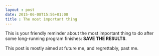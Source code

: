 ```yaml
---
layout : post
date: 2015-06-08T15:56+01:00
title : The most important thing
---
```


This is your friendly reminder about the most important thing to do after some long-running program finishes: **SAVE THE RESULTS**.

This post is mostly aimed at future me, and regrettably, past me.
